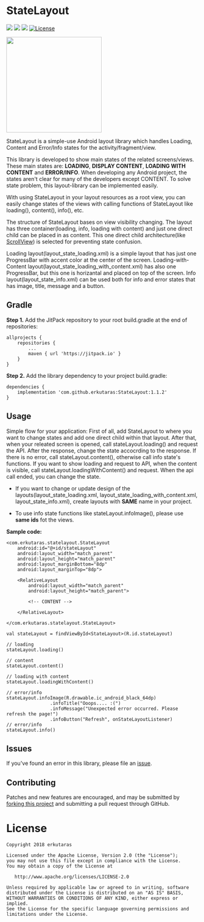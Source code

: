 # StateLayout
[![](https://jitpack.io/v/erkutaras/StateLayout.svg)](https://jitpack.io/#erkutaras/StateLayout)
[![](https://img.shields.io/badge/build%20for-android-green.svg)](https://www.android.com)
[![](https://img.shields.io/badge/made%20with-kotlin-blue.svg)](https://kotlinlang.org)
[![License](https://img.shields.io/badge/License-Apache%202.0-blue.svg)](https://opensource.org/licenses/Apache-2.0)

<img src="https://raw.githubusercontent.com/erkutaras/StateLayout/develop/gifs/statelayout.gif" width="250">

StateLayout is a simple-use Android layout library which handles Loading, Content and Error/Info states for the activity/fragment/view. 

This library is developed to show main states of the related screens/views. These main states are: **LOADING**, **DISPLAY CONTENT**, **LOADING WITH CONTENT** and **ERROR/INFO**. When developing any Android project, the states aren't clear for many of the developers except CONTENT. To solve state problem, this layout-library can be implemented easily. 

With using StateLayout in your layout resources as a root view, you can easily change states of the views with calling functions of StateLayout like loading(), content(), info(), etc.

The structure of StateLayout bases on view visibility changing. The layout has three container(loading, info, loading with content) and just one direct child can be placed in as content. This one direct child architecture(like [ScrollView][3]) is selected for preventing state confusion.

Loading layout(layout_state_loading.xml) is a simple layout that has just one ProgressBar with accent color at the center of the screen. Loading-with-Content layout(layout_state_loading_with_content.xml) has also one ProgressBar, but this one is horizantal and placed on top of the screen. Info layout(layout_state_info.xml) can be used both for info and error states that has image, title, message and a button.

## Gradle

**Step 1.** Add the JitPack repository to your root build.gradle at the end of repositories:
```
allprojects {
    repositories {
        ...
        maven { url 'https://jitpack.io' }
    }
}
```

**Step 2.** Add the library dependency to your project build.gradle:
```
dependencies {
    implementation 'com.github.erkutaras:StateLayout:1.1.2'
}
```

## Usage

Simple flow for your application: First of all, add StateLayout to where you want to change states and add one direct child within that layout. After that, when your releated screen is opened, call stateLayout.loading() and request the API. After the response, change the state accocrding to the response. If there is no error, call stateLayout.content(), otherwise call info state's functions. If you want to show loading and request to API, when the content is visible, call stateLayout.loadingWithContent() and request. When the api call ended, you can change the state. 

- If you want to change or update design of the layouts(layout_state_loading.xml, layout_state_loading_with_content.xml, layout_state_info.xml), create layouts with **SAME** name in your project. 

- To use info state functions like stateLayout.infoImage(), please use **same ids** fot the views.

**Sample code:**
```
<com.erkutaras.statelayout.StateLayout
    android:id="@+id/stateLayout"
    android:layout_width="match_parent"
    android:layout_height="match_parent"
    android:layout_marginBottom="8dp"
    android:layout_marginTop="8dp">

    <RelativeLayout
        android:layout_width="match_parent"
        android:layout_height="match_parent">
        
        <!-- CONTENT -->
        
    </RelativeLayout>

</com.erkutaras.statelayout.StateLayout>
```   
```
val stateLayout = findViewById<StateLayout>(R.id.stateLayout)
        
// loading 
stateLayout.loading()
        
// content 
stateLayout.content()
        
// loading with content
stateLayout.loadingWithContent()
        
// error/info
stateLayout.infoImage(R.drawable.ic_android_black_64dp)
                .infoTitle("Ooops.... :(")
                .infoMessage("Unexpected error occurred. Please refresh the page!")
                .infoButton("Refresh", onStateLayoutListener)
// error/info 
stateLayout.info()
``` 

## Issues

If you've found an error in this library, please file an [issue][1].

## Contributing

Patches and new features are encouraged, and may be submitted by [forking this project][2] and submitting a pull request through GitHub. 

[1]: https://github.com/erkutaras/StateLayout/issues
[2]: https://github.com/erkutaras/StateLayout/fork
[3]: https://developer.android.com/reference/android/widget/ScrollView


# License

    Copyright 2018 erkutaras

    Licensed under the Apache License, Version 2.0 (the "License");
    you may not use this file except in compliance with the License.
    You may obtain a copy of the License at

       http://www.apache.org/licenses/LICENSE-2.0

    Unless required by applicable law or agreed to in writing, software
    distributed under the License is distributed on an "AS IS" BASIS,
    WITHOUT WARRANTIES OR CONDITIONS OF ANY KIND, either express or implied.
    See the License for the specific language governing permissions and
    limitations under the License.
